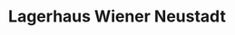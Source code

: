 ---
title: "Lagerhaus Wiener Neustadt"
url: /wiener-neustadt/lagerhaus-wiener-neustadt/
shop: Baumarkt
---